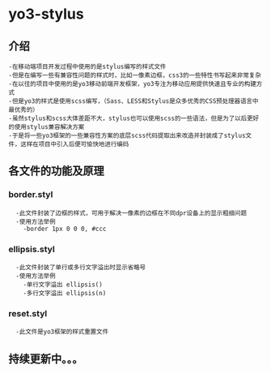 # yo3-stylus

## 介绍
```
-在移动端项目开发过程中使用的是stylus编写的样式文件
-但是在编写一些有兼容性问题的样式时，比如一像素边框，css3的一些特性书写起来非常复杂
-在以往的项目中使用的是yo3移动前端开发框架，yo3专注为移动应用提供快速且专业的构建方式
-但是yo3的样式是使用scss编写，（Sass、LESS和Stylus是众多优秀的CSS预处理器语言中最优秀的）
-虽然stylus和scss大体差距不大，stylus也可以使用scss的一些语法，但是为了以后更好的使用stylus兼容解决方案
-于是将一些yo3框架的一些兼容性方案的底层scss代码提取出来改造并封装成了stylus文件，这样在项目中引入后便可愉快地进行编码
```
## 各文件的功能及原理

### border.styl
```
  -此文件封装了边框的样式，可用于解决一像素的边框在不同dpr设备上的显示粗细问题
  -使用方法举例
    -border 1px 0 0 0, #ccc
```

### ellipsis.styl
```
  -此文件封装了单行或多行文字溢出时显示省略号
  -使用方法举例
    -单行文字溢出 ellipsis()
    -多行文字溢出 ellipsis(n)
```

### reset.styl
```
  -此文件是yo3框架的样式重置文件
```


## 持续更新中。。。